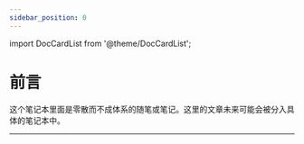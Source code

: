```yaml
---
sidebar_position: 0
---
```


import DocCardList from '@theme/DocCardList';

# 前言

这个笔记本里面是零散而不成体系的随笔或笔记。这里的文章未来可能会被分入具体的笔记本中。

---

<DocCardList />
